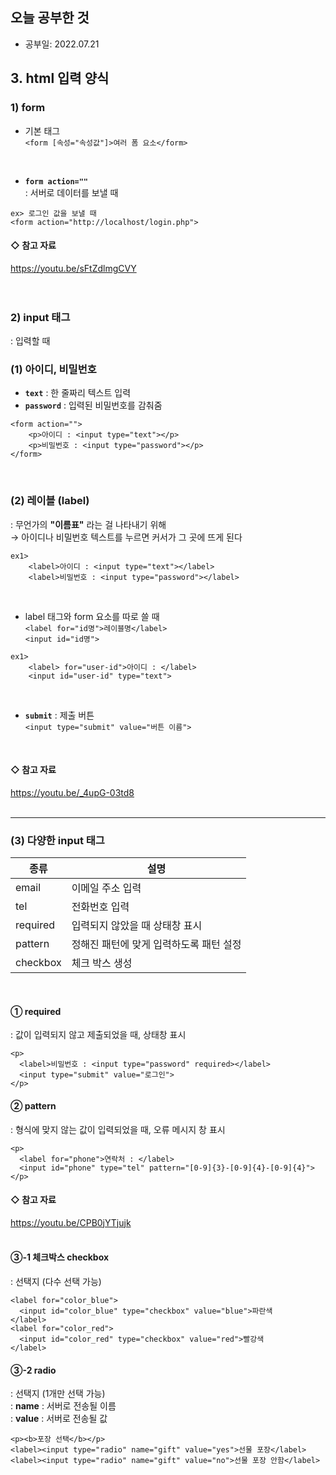 ## 오늘 공부한 것
   * 공부일: 2022.07.21
## 3. html 입력 양식
### 1) form
* 기본 태그   
```<form [속성="속성값"]>여러 폼 요소</form>```
<br>

* __```form action=""```__   
: 서버로 데이터를 보낼 때
```
ex> 로그인 값을 보낼 때
<form action="http://localhost/login.php">
```
#### ◇ 참고 자료   
https://youtu.be/sFtZdlmgCVY
<br>   
<br>   

### 2) input 태그
: 입력할 때

### (1) 아이디, 비밀번호
* __```text```__ : 한 줄짜리 텍스트 입력
* __```password```__ : 입력된 비밀번호를 감춰줌
```
<form action="">
    <p>아이디 : <input type="text"></p>
    <p>비밀번호 : <input type="password"></p>
</form>
```
<br>

### (2) 레이블 (label)
: 무언가의 __"이름표"__ 라는 걸 나타내기 위해   
→ 아이디나 비밀번호 텍스트를 누르면 커서가 그 곳에 뜨게 된다
```
ex1>
    <label>아이디 : <input type="text"></label>
    <label>비밀번호 : <input type="password"></label>
```
<br>

* label 태그와 form 요소를 따로 쓸 때   
```<label for="id명">레이블명</label>```   
```<input id="id명">```

```
ex1>
    <label> for="user-id">아이디 : </label>
    <input id="user-id" type="text">
```
<br>

* __```submit```__ : 제출 버튼   
```<input type="submit" value="버튼 이름">```
<br>

#### ◇ 참고 자료   
https://youtu.be/_4upG-03td8
<br>
<br>
<hr>

### (3) 다양한 input 태그
| 종류 | 설명 |
| -------- | -------- |
| email | 이메일 주소 입력 |
| tel | 전화번호 입력 |
| required | 입력되지 않았을 때 상태창 표시 |
| pattern | 정해진 패턴에 맞게 입력하도록 패턴 설정 |
| checkbox | 체크 박스 생성 |
<br>

#### ① required
: 값이 입력되지 않고 제출되었을 때, 상태창 표시
```
<p>
  <label>비밀번호 : <input type="password" required></label>
  <input type="submit" value="로그인">
</p>
```

#### ② pattern
: 형식에 맞지 않는 값이 입력되었을 때, 오류 메시지 창 표시
```
<p>
  <label for="phone">연락처 : </label>
  <input id="phone" type="tel" pattern="[0-9]{3}-[0-9]{4}-[0-9]{4}">
</p>
```
#### ◇ 참고 자료   
https://youtu.be/CPB0jYTjujk   
<br>   

#### ③-1 체크박스 checkbox
: 선택지 (다수 선택 가능)
```
<label for="color_blue">
  <input id="color_blue" type="checkbox" value="blue">파란색
</label>
<label for="color_red">
  <input id="color_red" type="checkbox" value="red">빨강색
</label>
```

#### ③-2 radio
: 선택지 (1개만 선택 가능)   
: __name__ : 서버로 전송될 이름   
: __value__ : 서버로 전송될 값
```
<p><b>포장 선택</b></p>
<label><input type="radio" name="gift" value="yes">선물 포장</label>
<label><input type="radio" name="gift" value="no">선물 포장 안함</label>
```
